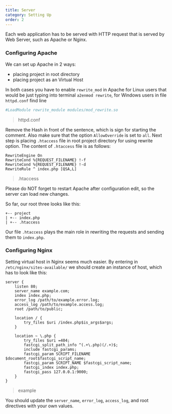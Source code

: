 ```yaml
---
title: Server
category: Setting Up
order: 2
---
```

Each web application has to be served with HTTP request that is served by Web Server, such as Apache or Nginx.

### Configuring Apache

We can set up Apache in 2 ways:
- placing project in root directory
- placing project as an Virtual Host

In both cases you have to enable `rewrite_mod` in Apache for Linux users that would be just typing into terminal `a2enmod rewrite`, for Windows users in file `httpd.conf` find line

```apache2.conf
#LoadModule rewrite_module modules/mod_rewrite.so
```
> httpd.conf

Remove the Hash in front of the sentence, which is sign for starting the comment. Also make sure that the option `AllowOverride` is set to `all`. Next step is placing `.htaccess` file in root project directory for using rewrite option. The content of `.htaccess` file is as follows:

```.htaccess
RewriteEngine On
RewriteCond %{REQUEST_FILENAME} !-f
RewriteCond %{REQUEST_FILENAME} !-d
RewriteRule ^ index.php [QSA,L]
```
> .htaccess

Please do NOT forget to restart Apache after configuration edit, so the server can load new changes.

So far, our root three looks like this:

```text
+-- project
| +-- index.php
| +-- .htaccess
```
Our file `.htaccess` plays the main role in rewriting the requests and sending them to `index.php`.

### Configuring Nginx

Setting virtual host in Nginx seems much easier. By entering in `/etc/nginx/sites-available/` we should create an instance of host, which has to look like this:
```
server {
    listen 80;
    server_name example.com;
    index index.php;
    error_log /path/to/example.error.log;
    access_log /path/to/example.access.log;
    root /path/to/public;

    location / {
        try_files $uri /index.php$is_args$args;
    }

    location ~ \.php {
        try_files $uri =404;
        fastcgi_split_path_info ^(.+\.php)(/.+)$;
        include fastcgi_params;
        fastcgi_param SCRIPT_FILENAME $document_root$fastcgi_script_name;
        fastcgi_param SCRIPT_NAME $fastcgi_script_name;
        fastcgi_index index.php;
        fastcgi_pass 127.0.0.1:9000;
    }
}
```
> example

You should update the `server_name`, `error_log`, `access_log`, and root directives with your own values.

